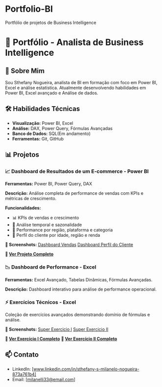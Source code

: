 # Portfolio-BI
Portfólio de projetos de Business Intelligence
# 🚀 Portfólio - Analista de Business Intelligence

## 👋 Sobre Mim
Sou Sthefany Nogueira, analista de BI em formação com foco em Power BI, Excel e análise estatística. 
Atualmente desenvolvendo habilidades em Power BI, Excel avançado e Análise de dados.

## 🛠️ Habilidades Técnicas
- **Visualização:** Power BI, Excel
- **Análise:** DAX, Power Query, Fórmulas Avançadas
- **Banco de Dados:** SQL(Em andamento)
- **Ferramentas:** Git, GitHub

## 📊 Projetos

### 📈 Dashboard de Resultados de um E-commerce - Power BI

**Ferramentas:** Power BI, Power Query, DAX

**Descrição:** Análise completa de performance de vendas com KPIs e métricas de crescimento.

**Funcionalidades:**
- 📊 KPIs de vendas e crescimento
- 📅 Análise temporal e sazonalidade
- 🏢 Performance por região, plataforma e categoria
- 👤 Perfil do cliente por idade, região e renda 

**📸 Screenshots:**
[Dashboard Vendas](Dash-Vendas.png)
[Dashboard Perfil do Cliente](Dash-Perfil-Cliente.png) 

**🔗 [Ver Projeto Completo](Desafio-BI-I.pbix)**

### 📉 Dashboard de Performance - Excel

**Ferramentas:** Excel Avançado, Tabelas Dinâmicas, Fórmulas Avançadas.

**Descrição:** Dashboard interativo para análise de performance operacional.

### ⚡ Exercícios Técnicos - Excel
Coleção de exercícios avançados demonstrando domínio de fórmulas e análise.

**📸 Screenshots:**
[Super Exercicio I](SE-I.png)
[Super Exercicio II](SE-II.png)

**🔗 [Ver Exercício I Completo](Super-exercicio-I.xlsx)**
**🔗 [Ver Exercício II Completo](Super-exercicio-II.xlsx)**


## 📫 Contato
- LinkedIn: [www.linkedin.com/in/sthefany-s-milanelo-nogueira-873a761b4]
- Email: [milanelli33@email.com]


